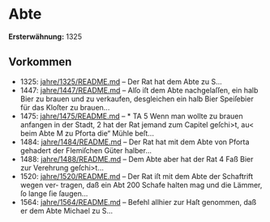 # Abte

**Ersterwähnung:** 1325

## Vorkommen
- 1325: [jahre/1325/README.md](../jahre/1325/README.md) – Der Rat hat dem Abte zu S...
- 1447: [jahre/1447/README.md](../jahre/1447/README.md) – Alſo iſt dem Abte nachgelaſſen, ein halb Bier
zu brauen und zu verkaufen, desgleichen ein halb Bier
Speiſebier für das Kloſter zu brauen...
- 1475: [jahre/1475/README.md](../jahre/1475/README.md) – * TA
5 Wenn man wollte zu brauen anfangen in der Stadt,
2 hat der Rat jemand zum Capitel geſchi>t, au< beim Abte
M zu Pforta die“ Mühle beſt...
- 1484: [jahre/1484/README.md](../jahre/1484/README.md) – Der Rat hat mit dem Abte von Pforta gehadert der
Flemiſchen Güter halber...
- 1488: [jahre/1488/README.md](../jahre/1488/README.md) – Dem Abte aber hat
der Rat 4 Faß Bier zur Verehrung geſchi>t...
- 1520: [jahre/1520/README.md](../jahre/1520/README.md) – Der Rat iſt mit dem Abte der Schaftrift wegen ver-
tragen, daß ein Abt 200 Schafe halten mag und die
Lämmer, ſo lange ſie ſaugen...
- 1564: [jahre/1564/README.md](../jahre/1564/README.md) – Befehl allhier
zur Haſt genommen, daß er dem Abte Michael zu S...
